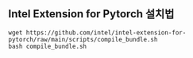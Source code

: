## Intel Extension for Pytorch 설치법

    wget https://github.com/intel/intel-extension-for-pytorch/raw/main/scripts/compile_bundle.sh
    bash compile_bundle.sh

